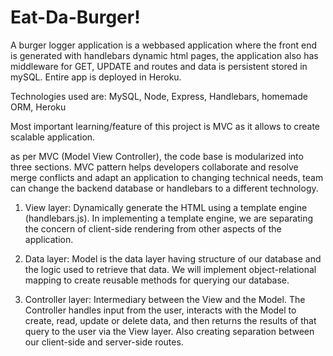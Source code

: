 # Eat-Da-Burger!

A burger logger application is a webbased application where the front end is generated with handlebars dynamic html pages, the application also has middleware for GET, UPDATE and routes and data is persistent stored in mySQL. Entire app is deployed in Heroku.

Technologies used are: 
	MySQL, Node, Express, Handlebars, homemade ORM, Heroku 

Most important learning/feature of this project is MVC as it allows to create scalable application.

as per MVC (Model View Controller), the code base is modularized into three sections. MVC pattern helps developers collaborate and resolve merge conflicts and adapt an application to changing technical needs, team can change the backend database or handlebars to a different technology.


1. View layer: Dynamically generate the HTML using a template engine (handlebars.js). In implementing a template engine, we are separating the concern of client-side rendering from other aspects of the application. 

2. Data layer: Model is the data layer having structure of our database and the logic used to retrieve that data. We will implement object-relational mapping to create reusable methods for querying our database.

3. Controller layer: Intermediary between the View and the Model. The Controller handles input from the user, interacts with the Model to create, read, update or delete data, and then returns the results of that query to the user via the View layer. Also creating separation between our client-side and server-side routes.
